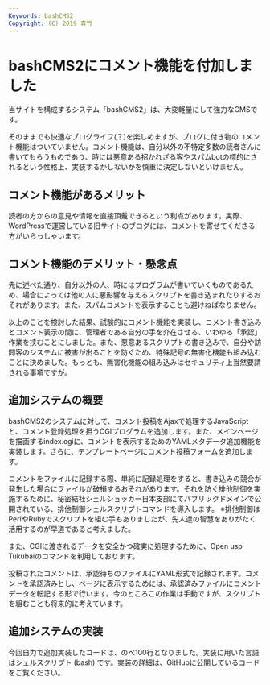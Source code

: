 ```yaml
---
Keywords: bashCMS2
Copyright: (C) 2019 青竹
---
```


# bashCMS2にコメント機能を付加しました

当サイトを構成するシステム「bashCMS2」は、大変軽量にして強力なCMSです。

そのままでも快適なブログライフ(？)を楽しめますが、ブログに付き物のコメント機能はついていません。コメント機能は、自分以外の不特定多数の読者さんに書いてもらうものであり、時には悪意ある招かれざる客やスパムbotの標的にされるという性格上、実装するかしないかを慎重に決定しないといけません。

## コメント機能があるメリット

読者の方からの意見や情報を直接頂戴できるという利点があります。実際、WordPressで運営している旧サイトのブログには、コメントを寄せてくださる方がいらっしゃいます。

## コメント機能のデメリット・懸念点

先に述べた通り、自分以外の人、時にはプログラムが書いていくものであるため、場合によっては他の人に悪影響を与えるスクリプトを書き込まれたりするおそれがあります。また、スパムコメントを表示することも避けねばなりません。

以上のことを検討した結果、試験的にコメント機能を実装し、コメント書き込みとコメント表示の間に、管理者である自分の手を介在させる、いわゆる「承認」作業を挟むことにしました。また、悪意あるスクリプトの書き込みで、自分や訪問客のシステムに被害が出ることを防ぐため、特殊記号の無害化機能も組み込むことに決めました。もっとも、無害化機能の組み込みはセキュリティ上当然要請される事項ですが。

## 追加システムの概要

bashCMS2のシステムに対して、コメント投稿をAjaxで処理するJavaScriptと、コメント登録処理を担うCGIプログラムを追加します。また、メインページを描画するindex.cgiに、コメントを表示するためのYAMLメタデータ追加機能を実装します。さらに、テンプレートページにコメント投稿フォームを追加します。

コメントをファイルに記録する際、単純に記録処理をすると、書き込みの競合が発生した場合にファイルが破損するおそれがあります。それを防ぐ排他制御を実施するために、秘密結社シェルショッカー日本支部にてパブリックドメインで公開されている、排他制御シェルスクリプトコマンドを導入します。
※排他制御はPerlやRubyでスクリプトを組む手もありましたが、先人達の智慧をありがたく活用するのが早道であると考えました。

また、CGIに渡されるデータを安全かつ確実に処理するために、Open usp Tukubaiのコマンドを利用しております。

投稿されたコメントは、承認待ちのファイルにYAML形式で記録されます。コメントを承認済みとし、ページに表示するためには、承認済みファイルにコメントデータを転記する形で行います。今のところこの作業は手動ですが、スクリプトを組むことも将来的に考えています。

## 追加システムの実装

今回自力で追加実装したコードは、のべ100行となりました。実装に用いた言語はシェルスクリプト (bash) です。実装の詳細は、GitHubに公開しているコードをご覧ください。
